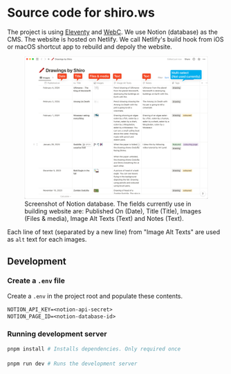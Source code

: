 # Source code for shiro.ws

The project is using [Eleventy](https://www.11ty.dev) and [WebC](https://www.11ty.dev/docs/languages/webc/).
We use Notion (database) as the CMS.
The website is hosted on Netlify.
We call Netlify's build hook from iOS or macOS shortcut app to rebuild and depoly the website.

<figure>
  <img src="./screenshot-of-notion-database-cms.png" alt="Screenshot of the Notion database">
  <figcaption>
    Screenshot of Notion database. The fields currently use in building website are: Published On (Date), Title (Title), Images (Files & media), Image Alt Texts (Text) and Notes (Text).
  </figcaption>
</figure>


Each line of text (separated by a new line) from "Image Alt Texts" are used as `alt` text for each images.

## Development

### Create a `.env` file

Create a `.env` in the project root and populate these contents.

```env
NOTION_API_KEY=<notion-api-secret>
NOTION_PAGE_ID=<notion-database-id>
```

### Running development server

```sh
pnpm install # Installs dependencies. Only required once

pnpm run dev # Runs the development server
```
